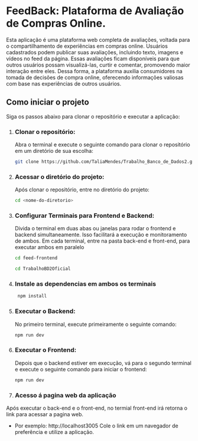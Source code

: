# FeedBack: Plataforma de Avaliação de Compras Online. 

Esta aplicação é uma plataforma web completa de avaliações, voltada para o compartilhamento de experiências em compras online. Usuários cadastrados podem publicar suas avaliações, incluindo texto, imagens e vídeos no feed da página. Essas avaliações ficam disponíveis para que outros usuários possam visualizá-las, curtir e comentar, promovendo maior interação entre eles. Dessa forma, a plataforma auxilia consumidores na tomada de decisões de compra online, oferecendo informações valiosas com base nas experiências de outros usuários.

## Como iniciar o projeto
Siga os passos abaixo para clonar o repositório e executar a aplicação:
1. ### Clonar o repositório:
   Abra o terminal e execute o seguinte comando para clonar o repositório em um diretório de sua escolha:
   ```sh
   git clone https://github.com/TaliaMendes/Trabalho_Banco_de_Dados2.git
   ```
2. ### Acessar o diretório do projeto:
   Após clonar o repositório, entre no diretório do projeto:
   ```sh
   cd <nome-do-diretorio>
   ```
3. ### Configurar Terminais para Frontend e Backend:
   Divida o terminal em duas abas ou janelas para rodar o frontend e backend simultaneamente. Isso facilitará a execução e monitoramento de ambos.
   Em cada terminal, entre na pasta back-end e front-end, para executar ambos em paralelo
   ```sh
   cd feed-frontend 
   ```
   ```sh
   cd TrabalhoBD2Oficial 
   ```
5. ### Instale as dependencias em ambos os terminais
    ```sh
     npm install  
    ```
5. ### Executar o Backend:
   No primeiro terminal, execute primeiramente o seguinte comando: 
   ```sh
   npm run dev
   ```
6. ### Executar o Frontend:
   Depois que o backend estiver em execução, vá para o segundo terminal e execute o seguinte comando para iniciar o frontend:
    ```sh
   npm run dev
   ``` 
7. ### Acesso á pagina web da aplicação
  Após executar o back-end e o front-end, no termial front-end irá retorna o link para acessar a pagina web. 
   - Por exemplo: http://localhost3005
  Cole o link em um navegador de preferência e utilize a aplicação.
 
